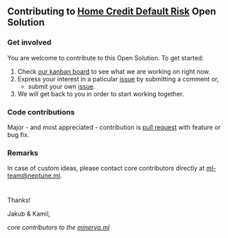 ## Contributing to [Home Credit Default Risk](https://www.kaggle.com/c/home-credit-default-risk) Open Solution

### Get involved
You are welcome to contribute to this Open Solution. To get started:
1. Check [our kanban board](https://github.com/minerva-ml/open-solution-home-credit/projects/1) to see what we are working on right now.
1. Express your interest in a paticular [issue](https://github.com/minerva-ml/open-solution-home-credit/issues) by submitting a comment or,
    * submit your own [issue](https://github.com/minerva-ml/open-solution-home-credit/issues).
1. We will get back to you in order to start working together.

### Code contributions
Major - and most appreciated - contribution is [pull request](https://github.com/minerva-ml/open-solution-home-credit/pulls) with feature or bug fix.

### Remarks
In case of custom ideas, please contact core contributors directly at ml-team@neptune.ml.
#

Thanks!

Jakub & Kamil,

*core contributors to the [minerva.ml](https://minerva.ml)*

